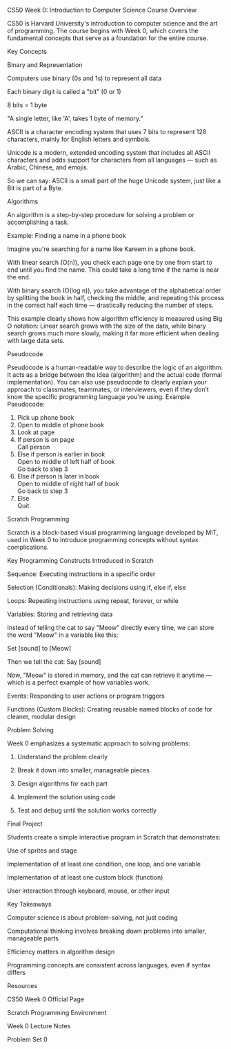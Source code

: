 CS50 Week 0: Introduction to Computer Science
Course Overview

CS50 is Harvard University's introduction to computer science and the art of programming. The course begins with Week 0, which covers the fundamental concepts that serve as a foundation for the entire course.

Key Concepts

Binary and Representation

Computers use binary (0s and 1s) to represent all data

Each binary digit is called a "bit" (0 or 1)

8 bits = 1 byte

"A single letter, like 'A', takes 1 byte of memory.”

ASCII is a character encoding system that uses 7 bits to represent 128 characters, mainly for English letters and symbols.

Unicode is a modern, extended encoding system that includes all ASCII characters and adds support for characters from all languages — such as Arabic, Chinese, and emojis.


So we can say: ASCII is a small part of the huge Unicode system, just like a Bit is part of a Byte.


Algorithms

An algorithm is a step-by-step procedure for solving a problem or accomplishing a task.

Example: Finding a name in a phone book


Imagine you're searching for a name like Kareem in a phone book.

With linear search (O(n)), you check each page one by one from start to end until you find the name. This could take a long time if the name is near the end.

With binary search (O(log n)), you take advantage of the alphabetical order by splitting the book in half, checking the middle, and repeating this process in the correct half each time — drastically reducing the number of steps.

This example clearly shows how algorithm efficiency is measured using Big O notation: Linear search grows with the size of the data, while binary search grows much more slowly, making it far more efficient when dealing with large data sets.

Pseudocode

Pseudocode is a human-readable way to describe the logic of an algorithm. It acts as a bridge between the idea (algorithm) and the actual code (formal implementation). You can also use pseudocode to clearly explain your approach to classmates, teammates, or interviewers, even if they don’t know the specific programming language you're using.
Example Pseudocode: 
1. Pick up phone book  
2. Open to middle of phone book  
3. Look at page  
4. If person is on page  
    Call person  
5. Else if person is earlier in book  
    Open to middle of left half of book  
    Go back to step 3  
6. Else if person is later in book  
    Open to middle of right half of book  
    Go back to step 3  
7. Else  
    Quit

Scratch Programming

Scratch is a block-based visual programming language developed by MIT, used in Week 0 to introduce programming concepts without syntax complications.

Key Programming Constructs Introduced in Scratch

Sequence: Executing instructions in a specific order

Selection (Conditionals): Making decisions using if, else if, else

Loops: Repeating instructions using repeat, forever, or while

Variables: Storing and retrieving data

Instead of telling the cat to say "Meow" directly every time, we can store the word "Meow" in a variable like this:

Set [sound] to [Meow]

Then we tell the cat: Say [sound]

Now, "Meow" is stored in memory, and the cat can retrieve it anytime — which is a perfect example of how variables work.

Events: Responding to user actions or program triggers

Functions (Custom Blocks): Creating reusable named blocks of code for cleaner, modular design

Problem Solving

Week 0 emphasizes a systematic approach to solving problems:

1. Understand the problem clearly


2. Break it down into smaller, manageable pieces


3. Design algorithms for each part


4. Implement the solution using code


5. Test and debug until the solution works correctly



Final Project

Students create a simple interactive program in Scratch that demonstrates:

Use of sprites and stage

Implementation of at least one condition, one loop, and one variable

Implementation of at least one custom block (function)

User interaction through keyboard, mouse, or other input


Key Takeaways

Computer science is about problem-solving, not just coding

Computational thinking involves breaking down problems into smaller, manageable parts

Efficiency matters in algorithm design

Programming concepts are consistent across languages, even if syntax differs


Resources

CS50 Week 0 Official Page

Scratch Programming Environment

Week 0 Lecture Notes

Problem Set 0
